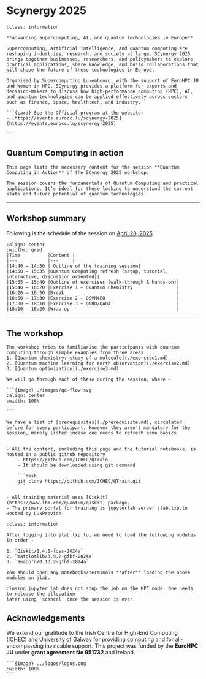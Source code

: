 # Scynergy 2025

``````{admonition} Welcome to SCynergy 2025 workshop!
:class: information

**advancing Supercomputing, AI, and quantum technologies in Europe**

Supercomputing, artificial intelligence, and quantum computing are reshaping industries, research, and society at large. SCynergy 2025 brings together businesses, researchers, and policymakers to explore practical applications, share knowledge, and build collaborations that will shape the future of these technologies in Europe. 

Organised by Supercomputing Luxembourg, with the support of EuroHPC JU and Women in HPC, SCynergy provides a platform for experts and decision-makers to discuss how high-performance computing (HPC), AI, and quantum technologies can be applied effectively across sectors such as finance, space, healthtech, and industry. 

```{card} See the Official program at the website:
- [https://events.eurocc.lu/scynergy-2025](https://events.eurocc.lu/scynergy-2025)

```
``````


## Quantum Computing in action

```{card}
This page lists the necessary content for the session **Quantum Computing in Action** of the SCynergy 2025 workshop.

The session covers the fundamentals of Quantum Computing and practical applications. It’s ideal for those looking to understand the current state and future potential of quantum technologies.

```

---

## Workshop summary
Following is the schedule of the session on [April 28, 2025](https://events.eurocc.lu/scynergy-2025/content/trainings).

```{table}
:align: center
:widths: grid
|Time          |Content |
|---           |---     |
|14:40 – 14:50 | Outline of the training session|
|14:50 – 15:35 |Quantum Computing refresh (setup, tutorial, interactive, discussion oriented)|
|15:35 – 15:40 |Outline of exercises (walk-through & hands-on)|
|15:40 – 16:20 |Exercise 1 – Quantum Chemistry                |
|16:20 – 16:50 |Break                                         |
|16:50 – 17:30 |Exercise 2 – QSVM4EO                          |
|17:30 – 18:10 |Exercise 3 – QUBO/QAOA                        |
|18:10 – 18:20 |Wrap-up                                       |
```

---

## The workshop 

``````{card}
The workshop tries to familiarise the participants with quantum computing through simple examples from three areas.
1. [Quantum chemistry: study of a molecule](./exercise1.md)
2. [Quantum machine learning for earth observation](./exercise2.md)
3. [Quantum optimization](./exercise3.md)

We will go through each of these during the session, where -

```{image} ./images/qc-flow.svg
:align: center
:width: 100%

```

We have a list of [prerequisites](./prerequisite.md), circulated before for every participant. However they aren't mandatory for the session, merely listed incase one needs to refresh some basics.
``````

```{admonition} Computing aspects

- All the content, including this page and the tutorial notebooks, is hosted in a public github repository
    - https://github.com/ICHEC/QTrain
    - It should be downloaded using git command
    
    ```bash
    git clone https://github.com/ICHEC/QTrain.git
    ```

- All training material uses [Qiskit](https://www.ibm.com/quantum/qiskit) package.
- The primary portal for training is jupyterlab server jlab.lxp.lu Hosted by LuxProvide.

```

```{admonition} Steps on jlab
:class: information

After logging into jlab.lxp.lu, we need to load the following modules in order -

1. `Qiskit/1.4.1-foss-2024a`
2. `matplotlib/3.9.2-gfbf-2024a`
3. `Seaborn/0.13.2-gfbf-2024a`

You should open any notebooks/terminals **after** loading the above modules on jlab.
```


```{warning}
closing jupyter lab does not stop the job on the HPC node. One needs to release the allocation
later using `scancel` once the session is over.
```

## Acknowledgements

We extend our gratitude to the Irish Centre for High-End Computing (ICHEC) and University of Galway for providing computing and for all-encompassing invaluable support. This project was funded by the **EuroHPC JU** under **grant agreement No 951732** and Ireland.

``````{card}
```{image} ../logos/logos.png
:width: 100%
```
``````